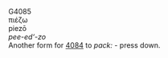<body>
  <p>G4085<br>  πιέζω  <br> piezō  <br><i>pee-ed‘-zo </i><br>Another form for <a href="g4084.htm">4084</a>  to <i>pack:</i> - press down.<br></p>
 </body>